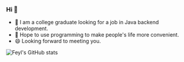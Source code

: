 ### Hi 👋

- 🌱 I am a college graduate looking for a job in Java backend development.
- 👯 Hope to use programming to make people's life more convenient.
- 😄 Looking forward to meeting you.

<!--
**Feyl/Feyl** is a ✨ _special_ ✨ repository because its `README.md` (this file) appears on your GitHub profile.

Here are some ideas to get you started:

- 🔭 I’m currently working on ...
- 🌱 I’m currently learning ...
- 👯 I’m looking to collaborate on ...
- 🤔 I’m looking for help with ...
- 💬 Ask me about ...
- 📫 How to reach me: ...
- 😄 Pronouns: ...
- ⚡ Fun fact: ...
-->

![Feyl's GitHub stats](https://github-readme-stats.vercel.app/api?username=Feyl)
